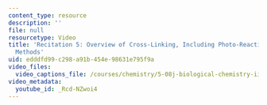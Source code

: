 ```yaml
---
content_type: resource
description: ''
file: null
resourcetype: Video
title: 'Recitation 5: Overview of Cross-Linking, Including Photo-Reactive Cross-Linking
  Methods'
uid: edddfd99-c298-a91b-454e-98631e795f9a
video_files:
  video_captions_file: /courses/chemistry/5-08j-biological-chemistry-ii-spring-2016/lecture-recitation-videos/recitation-5/Rcd-NZwoi4.vtt
video_metadata:
  youtube_id: _Rcd-NZwoi4
---
```


